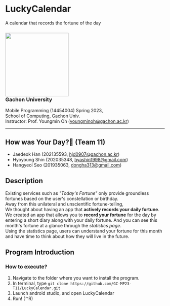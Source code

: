 # LuckyCalendar
A calendar that records the fortune of the day
### <a href="https://www.gachon.ac.kr/"><img src="https://github.com/GC-MP23-T11/LuckyCalendar/assets/117964786/c3c24fc9-3610-4e4e-88a4-5d6aeb634248" width="200" /></a><br/> Gachon University

Mobile Programming (14454004) Spring 2023,<br/>
School of Computing, Gachon Univ.<br/>
Instructor: Prof. Youngmin Oh (<youngminoh@gachon.ac.kr>)

---
## How was Your Day?👋 (Team 11)
 - Jaedeok Han (202135593, <hjd0907@gachon.ac.kr>)
 - Hyoyoung Shin (202035348, <hyashin1998@gmail.com>)
 - Hangyeol Seo (201935063, <dongha313@gmail.com>)

## Description
Existing services such as _"Today's Fortune"_ only provide groundless fortunes based on the user's constellation or birthday. </br>
Away from this unilateral and unscientific fortune-telling, </br>
We thought about having an app that __actively records your daily fortune__. </br>
We created an app that allows you to __record your fortune__ for the day by entering a short diary along with your daily fortune.
And you can see this month's fortune at a glance through the _statistics page_. </br>
Using the statistics page, users can understand your fortune for this month and have time to think about how they will live in the future. </br>

## Program Introduction


### How to execute?
1. Navigate to the folder where you want to install the program.
2. In terminal, type `git clone https://github.com/GC-MP23-T11/LuckyCalendar.git`
3. Launch android studio, and open LuckyCalendar
4. Run! (⌃R)
